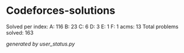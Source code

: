# Codeforces-solutions

Solved per index:
A: 116
B: 23
C: 6
D: 3
E: 1
F: 1
acms: 13
Total problems solved: 163

*generated by user_status.py*